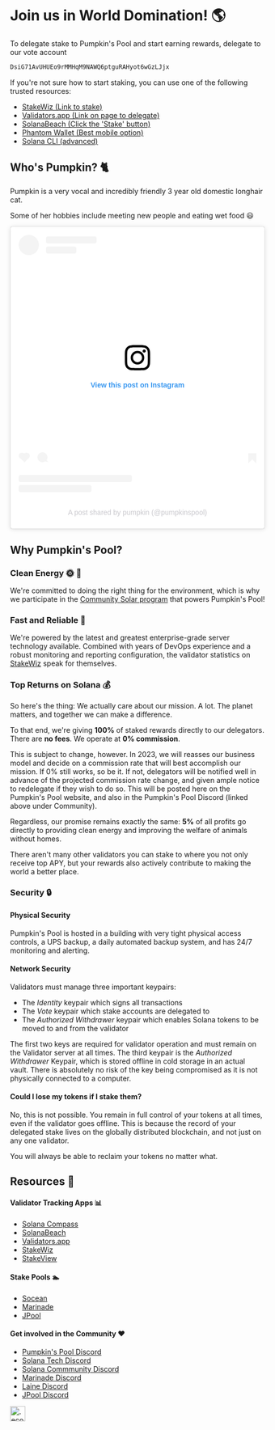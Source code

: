 

# Join us in World Domination! 🌎
To delegate stake to Pumpkin's Pool and start earning rewards, delegate to our vote account 
```bash
DsiG71AvUHUEo9rMMHqM9NAWQ6ptguRAHyot6wGzLJjx
```

If you're not sure how to start staking, you can use one of the following trusted resources:
- [StakeWiz (Link to stake)](https://stakewiz.com/validator/DsiG71AvUHUEo9rMMHqM9NAWQ6ptguRAHyot6wGzLJjx)
- [Validators.app (Link on page to delegate)](https://www.validators.app/validators/PUmpKiNnSVAZ3w4KaFX6jKSjXUNHFShGkXbERo54xjb?locale=en&network=mainnet&order=&refresh=)
- [SolanaBeach (Click the 'Stake' button)](https://solanabeach.io/validator/DsiG71AvUHUEo9rMMHqM9NAWQ6ptguRAHyot6wGzLJjx)
- [Phantom Wallet (Best mobile option)](https://phantom.app/blog/solana-staking-in-just-3-clicks)
- [Solana CLI (advanced)](https://docs.solana.com/cli/delegate-stake)

## Who's Pumpkin? 🐈
Pumpkin is a very vocal and incredibly friendly 3 year old domestic longhair cat.

Some of her hobbies include meeting new people and eating wet food 😃

<blockquote class="instagram-media" data-instgrm-captioned data-instgrm-permalink="https://www.instagram.com/reel/ChRId23D4Aq/?utm_source=ig_embed&amp;utm_campaign=loading" data-instgrm-version="14" style=" background:#FFF; border:0; border-radius:3px; box-shadow:0 0 1px 0 rgba(0,0,0,0.5),0 1px 10px 0 rgba(0,0,0,0.15); margin: 1px; max-width:540px; min-width:326px; padding:0; width:99.375%; width:-webkit-calc(100% - 2px); width:calc(100% - 2px);"><div style="padding:16px;"> <a href="https://www.instagram.com/reel/ChRId23D4Aq/?utm_source=ig_embed&amp;utm_campaign=loading" style=" background:#FFFFFF; line-height:0; padding:0 0; text-align:center; text-decoration:none; width:100%;" target="_blank"> <div style=" display: flex; flex-direction: row; align-items: center;"> <div style="background-color: #F4F4F4; border-radius: 50%; flex-grow: 0; height: 40px; margin-right: 14px; width: 40px;"></div> <div style="display: flex; flex-direction: column; flex-grow: 1; justify-content: center;"> <div style=" background-color: #F4F4F4; border-radius: 4px; flex-grow: 0; height: 14px; margin-bottom: 6px; width: 100px;"></div> <div style=" background-color: #F4F4F4; border-radius: 4px; flex-grow: 0; height: 14px; width: 60px;"></div></div></div><div style="padding: 19% 0;"></div> <div style="display:block; height:50px; margin:0 auto 12px; width:50px;"><svg width="50px" height="50px" viewBox="0 0 60 60" version="1.1" xmlns="https://www.w3.org/2000/svg" xmlns:xlink="https://www.w3.org/1999/xlink"><g stroke="none" stroke-width="1" fill="none" fill-rule="evenodd"><g transform="translate(-511.000000, -20.000000)" fill="#000000"><g><path d="M556.869,30.41 C554.814,30.41 553.148,32.076 553.148,34.131 C553.148,36.186 554.814,37.852 556.869,37.852 C558.924,37.852 560.59,36.186 560.59,34.131 C560.59,32.076 558.924,30.41 556.869,30.41 M541,60.657 C535.114,60.657 530.342,55.887 530.342,50 C530.342,44.114 535.114,39.342 541,39.342 C546.887,39.342 551.658,44.114 551.658,50 C551.658,55.887 546.887,60.657 541,60.657 M541,33.886 C532.1,33.886 524.886,41.1 524.886,50 C524.886,58.899 532.1,66.113 541,66.113 C549.9,66.113 557.115,58.899 557.115,50 C557.115,41.1 549.9,33.886 541,33.886 M565.378,62.101 C565.244,65.022 564.756,66.606 564.346,67.663 C563.803,69.06 563.154,70.057 562.106,71.106 C561.058,72.155 560.06,72.803 558.662,73.347 C557.607,73.757 556.021,74.244 553.102,74.378 C549.944,74.521 548.997,74.552 541,74.552 C533.003,74.552 532.056,74.521 528.898,74.378 C525.979,74.244 524.393,73.757 523.338,73.347 C521.94,72.803 520.942,72.155 519.894,71.106 C518.846,70.057 518.197,69.06 517.654,67.663 C517.244,66.606 516.755,65.022 516.623,62.101 C516.479,58.943 516.448,57.996 516.448,50 C516.448,42.003 516.479,41.056 516.623,37.899 C516.755,34.978 517.244,33.391 517.654,32.338 C518.197,30.938 518.846,29.942 519.894,28.894 C520.942,27.846 521.94,27.196 523.338,26.654 C524.393,26.244 525.979,25.756 528.898,25.623 C532.057,25.479 533.004,25.448 541,25.448 C548.997,25.448 549.943,25.479 553.102,25.623 C556.021,25.756 557.607,26.244 558.662,26.654 C560.06,27.196 561.058,27.846 562.106,28.894 C563.154,29.942 563.803,30.938 564.346,32.338 C564.756,33.391 565.244,34.978 565.378,37.899 C565.522,41.056 565.552,42.003 565.552,50 C565.552,57.996 565.522,58.943 565.378,62.101 M570.82,37.631 C570.674,34.438 570.167,32.258 569.425,30.349 C568.659,28.377 567.633,26.702 565.965,25.035 C564.297,23.368 562.623,22.342 560.652,21.575 C558.743,20.834 556.562,20.326 553.369,20.18 C550.169,20.033 549.148,20 541,20 C532.853,20 531.831,20.033 528.631,20.18 C525.438,20.326 523.257,20.834 521.349,21.575 C519.376,22.342 517.703,23.368 516.035,25.035 C514.368,26.702 513.342,28.377 512.574,30.349 C511.834,32.258 511.326,34.438 511.181,37.631 C511.035,40.831 511,41.851 511,50 C511,58.147 511.035,59.17 511.181,62.369 C511.326,65.562 511.834,67.743 512.574,69.651 C513.342,71.625 514.368,73.296 516.035,74.965 C517.703,76.634 519.376,77.658 521.349,78.425 C523.257,79.167 525.438,79.673 528.631,79.82 C531.831,79.965 532.853,80.001 541,80.001 C549.148,80.001 550.169,79.965 553.369,79.82 C556.562,79.673 558.743,79.167 560.652,78.425 C562.623,77.658 564.297,76.634 565.965,74.965 C567.633,73.296 568.659,71.625 569.425,69.651 C570.167,67.743 570.674,65.562 570.82,62.369 C570.966,59.17 571,58.147 571,50 C571,41.851 570.966,40.831 570.82,37.631"></path></g></g></g></svg></div><div style="padding-top: 8px;"> <div style=" color:#3897f0; font-family:Arial,sans-serif; font-size:14px; font-style:normal; font-weight:550; line-height:18px;">View this post on Instagram</div></div><div style="padding: 12.5% 0;"></div> <div style="display: flex; flex-direction: row; margin-bottom: 14px; align-items: center;"><div> <div style="background-color: #F4F4F4; border-radius: 50%; height: 12.5px; width: 12.5px; transform: translateX(0px) translateY(7px);"></div> <div style="background-color: #F4F4F4; height: 12.5px; transform: rotate(-45deg) translateX(3px) translateY(1px); width: 12.5px; flex-grow: 0; margin-right: 14px; margin-left: 2px;"></div> <div style="background-color: #F4F4F4; border-radius: 50%; height: 12.5px; width: 12.5px; transform: translateX(9px) translateY(-18px);"></div></div><div style="margin-left: 8px;"> <div style=" background-color: #F4F4F4; border-radius: 50%; flex-grow: 0; height: 20px; width: 20px;"></div> <div style=" width: 0; height: 0; border-top: 2px solid transparent; border-left: 6px solid #f4f4f4; border-bottom: 2px solid transparent; transform: translateX(16px) translateY(-4px) rotate(30deg)"></div></div><div style="margin-left: auto;"> <div style=" width: 0px; border-top: 8px solid #F4F4F4; border-right: 8px solid transparent; transform: translateY(16px);"></div> <div style=" background-color: #F4F4F4; flex-grow: 0; height: 12px; width: 16px; transform: translateY(-4px);"></div> <div style=" width: 0; height: 0; border-top: 8px solid #F4F4F4; border-left: 8px solid transparent; transform: translateY(-4px) translateX(8px);"></div></div></div> <div style="display: flex; flex-direction: column; flex-grow: 1; justify-content: center; margin-bottom: 24px;"> <div style=" background-color: #F4F4F4; border-radius: 4px; flex-grow: 0; height: 14px; margin-bottom: 6px; width: 224px;"></div> <div style=" background-color: #F4F4F4; border-radius: 4px; flex-grow: 0; height: 14px; width: 144px;"></div></div></a><p style=" color:#c9c8cd; font-family:Arial,sans-serif; font-size:14px; line-height:17px; margin-bottom:0; margin-top:8px; overflow:hidden; padding:8px 0 7px; text-align:center; text-overflow:ellipsis; white-space:nowrap;"><a href="https://www.instagram.com/reel/ChRId23D4Aq/?utm_source=ig_embed&amp;utm_campaign=loading" style=" color:#c9c8cd; font-family:Arial,sans-serif; font-size:14px; font-style:normal; font-weight:normal; line-height:17px; text-decoration:none;" target="_blank">A post shared by pumpkin (@pumpkinspool)</a></p></div></blockquote> <script async src="//www.instagram.com/embed.js"></script>

## Why Pumpkin's Pool?
### Clean Energy 🌞 🌲
We're committed to doing the right thing for the environment, which is why we participate in the [Community Solar program](https://pubdisplay.alsoenergy.com/kiosk/18014398509527082?dashkey=2a5669734965576e4a43513d3d&tag=4246267) that powers Pumpkin's Pool!

### Fast and Reliable 🧨
We're powered by the latest and greatest enterprise-grade server technology available. Combined with years of DevOps experience and a robust monitoring and reporting configuration, the validator statistics on [StakeWiz](https://stakewiz.com/validator/DsiG71AvUHUEo9rMMHqM9NAWQ6ptguRAHyot6wGzLJjx) speak for themselves.

### Top Returns on Solana 💰
So here's the thing: We actually care about our mission. A lot. The planet matters, and together we can make a difference.

To that end, we're giving **100%** of staked rewards directly to our delegators. There are **no fees**. We operate at **0% commission**.

This is subject to change, however. In 2023, we will reasses our business model and decide on a commission rate that will best accomplish our mission. If 0% still works, so be it. If not, delegators will be notified well in advance of the projected commission rate change, and given ample notice to redelegate if they wish to do so. This will be posted here on the Pumpkin's Pool website, and also in the Pumpkin's Pool Discord (linked above under Community).

Regardless, our promise remains exactly the same: **5%** of all profits go directly to providing clean energy and improving the welfare of animals without homes.

There aren't many other validators you can stake to where you not only receive top APY, but your rewards also actively contribute to making the world a better place.

### Security 🔒
#### Physical Security
Pumpkin's Pool is hosted in a building with very tight physical access controls, a UPS backup, a daily automated backup system, and has 24/7 monitoring and alerting.

#### Network Security
Validators must manage three important keypairs:
- The *Identity* keypair which signs all transactions
- The *Vote* keypair which stake accounts are delegated to
- The *Authorized Withdrawer* keypair which enables Solana tokens to be moved to and from the validator

The first two keys are required for validator operation and must remain on the Validator server at all times. The third keypair is the *Authorized Withdrawer* Keypair, which is stored offline in cold storage in an actual vault. There is absolutely no risk of the key being compromised as it is not physically connected to a computer.

#### Could I lose my tokens if I stake them?
No, this is not possible. You remain in full control of your tokens at all times, even if the validator goes offline. This is because the record of your delegated stake lives on the globally distributed blockchain, and not just on any one validator.

You will always be able to reclaim your tokens no matter what.

## Resources 🔗
#### Validator Tracking Apps 📊
- [Solana Compass](https://solanacompass.com/validators/DsiG71AvUHUEo9rMMHqM9NAWQ6ptguRAHyot6wGzLJjx)
- [SolanaBeach](https://solanabeach.io/validator/DsiG71AvUHUEo9rMMHqM9NAWQ6ptguRAHyot6wGzLJjx)
- [Validators.app](https://www.validators.app/validators/PUmpKiNnSVAZ3w4KaFX6jKSjXUNHFShGkXbERo54xjb?locale=en&network=mainnet&order=&refresh=)
- [StakeWiz](https://stakewiz.com/validator/DsiG71AvUHUEo9rMMHqM9NAWQ6ptguRAHyot6wGzLJjx)
- [StakeView](https://stakeview.app/)

#### Stake Pools 🏊
- [Socean](https://www.socean.fi/)
- [Marinade](https://marinade.finance/)
- [JPool](https://jpool.one)

#### Get involved in the Community ❤️
- [Pumpkin's Pool Discord](https://discord.gg/Eqjd36SDGc)
- [Solana Tech Discord](https://discord.gg/solana)
- [Solana Commmunity Discord](https://discord.gg/ZynJv59zDu)
- [Marinade Discord](https://discord.com/invite/6EtUf4Euu6)
- [Laine Discord](https://discord.gg/uT79hSNBMX)
- [JPool Discord](https://discord.gg/VzX22eyj8J)

<a href="https://profiles.eco/pumpkinspool?ref=tm" rel="noopener">
	<img height="30px" class="eco-trustmark" alt=".eco profile for pumpkinspool.eco" src="https://trust.profiles.eco/pumpkinspool/eco-button.svg?color=%239F1744" style="max-width:4rem">
</a>
